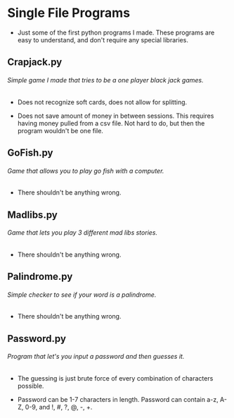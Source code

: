 # Single File Programs
- Just some of the first python programs I made. These programs are easy to understand, and don't require any special libraries. 


## Crapjack.py

###### Simple game I made that tries to be a one player black jack games.
  
  - Does not recognize soft cards, does not allow for splitting.
  
  - Does not save amount of money in between sessions. This requires having money pulled from a 
    csv file. Not hard to do, but then the program wouldn't be one file.


## GoFish.py

###### Game that allows you to play go fish with a computer.
  
  - There shouldn't be anything wrong. 
  

## Madlibs.py

###### Game that lets you play 3 different mad libs stories.

  - There shouldn't be anything wrong. 


## Palindrome.py 

###### Simple checker to see if your word is a palindrome.

  - There shouldn't be anything wrong.


## Password.py 

###### Program that let's you input a password and then guesses it.

  - The guessing is just brute force of every combination of characters 
  possible.
  
  - Password can be 1-7 characters in length. Password can contain a-z, A-Z, 0-9, and !, #, ?, @, -, +.
  
